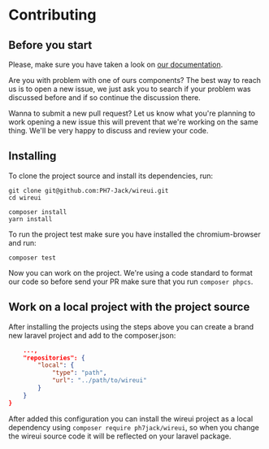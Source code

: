 # Contributing

## Before you start

Please, make sure you have taken a look on [our documentation](https://livewire-wireui.com/).

Are you with problem with one of ours components? The best way to reach us is to
open a new issue, we just ask you to search if your problem was discussed before
and if so continue the discussion there.

Wanna to submit a new pull request? Let us know what you're planning to work opening a 
new issue this will prevent that we're working on the same thing. We'll be very happy 
to discuss and review your code.

## Installing

To clone the project source and install its dependencies, run:

```shell
git clone git@github.com:PH7-Jack/wireui.git
cd wireui

composer install
yarn install
``` 

To run the project test make sure you have installed the chromium-browser and run: 

```shell
composer test
```

Now you can work on the project. We're using a code standard to format our code 
so before send your PR make sure that you run ` composer phpcs `.

## Work on a local project with the project source

After installing the projects using the steps above you can create a brand new laravel
project and add to the composer.json:

```json
    ...,  
    "repositories": {
        "local": {
            "type": "path",
            "url": "../path/to/wireui"
        }
    }
}
```

After added this configuration you can install the wireui project as a local dependency
using ` composer require ph7jack/wireui `, so when you change the wireui source code 
it will be reflected on your laravel package.
